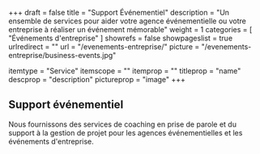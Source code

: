 +++
draft 			= false
title 			= "Support Événementiel"
description		= "Un ensemble de services pour aider votre agence événementielle ou votre entreprise à réaliser un événement mémorable"
weight			= 1
categories		= [ "Événements d'entreprise" ]
showrefs		= false
showpageslist	= true
urlredirect		= ""
url 				= "/evenements-entreprise/"
picture			= "/evenements-entreprise/business-events.jpg"

itemtype		= "Service"
itemscope		= ""
itemprop		= ""
titleprop		= "name"
descprop		= "description"
pictureprop		= "image"
+++

## Support événementiel
Nous fournissons des services de coaching en prise de parole et du support à la gestion de projet pour les agences événementielles et les événements d'entreprise.

